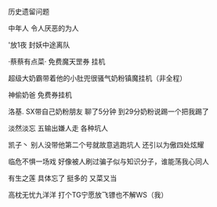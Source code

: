 历史遗留问题

中年人  令人厌恶的为人

'放1夜   封妖中途离队

·蔡蔡有点菜·  免费魔天罡券 挂机

超级大奶霸带着他的小肚兜很骚气奶粉镇魔挂机（非全程）

神偷奶爸  免费券挂机

洛基. SX带自己奶粉朋友 聊了5分钟 到29分奶粉说踢一个把我踢了

淡然淡忘 五输出嫌人走 各种坑人

凯子丶 别人没带他第二个号就故意逃跑坑人 还引以为傲四处炫耀

临危不惧一场戏  好像被人刷过骗子似与知识分子，谁能荡我心同人

有生之莲 具体忘了 挺多的 又菜又当

高枕无忧九洋洋 打个TG宁愿放飞镖也不解WS（我）